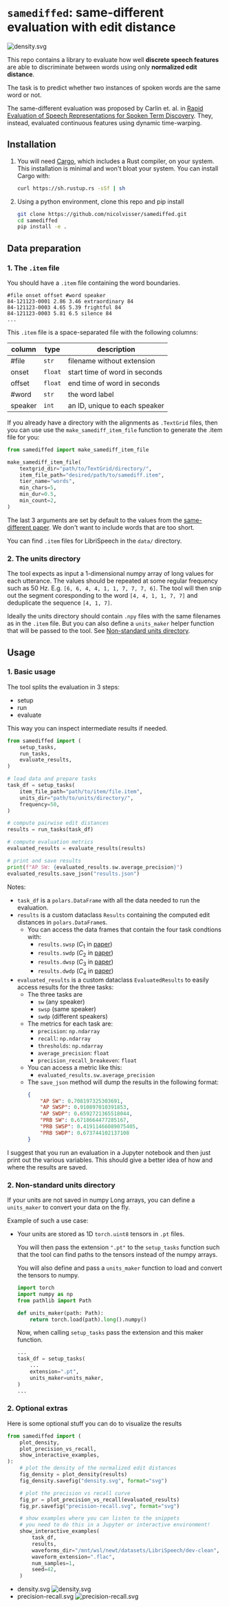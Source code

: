 # `samediffed`: same-different evaluation with edit distance

![density.svg](output/density.svg)

This repo contains a library to evaluate how well **discrete speech features** are able to discriminate between words using only **normalized edit distance**.

The task is to predict whether two instances of spoken words are the same word or not.

The same-different evaluation was proposed by Carlin et. al. in [Rapid Evaluation of Speech Representations for Spoken Term Discovery](https://www.isca-archive.org/interspeech_2011/carlin11_interspeech.pdf). They, instead, evaluated continuous features using dynamic time-warping.

## Installation

1. You will need [Cargo](https://doc.rust-lang.org/cargo/getting-started/installation.html), which includes a Rust compiler, on your system. This installation is minimal and won't bloat your system. You can install Cargo with:

    ```sh
    curl https://sh.rustup.rs -sSf | sh
    ```

2. Using a python environment, clone this repo and pip install

    ```sh
    git clone https://github.com/nicolvisser/samediffed.git
    cd samediffed
    pip install -e .
    ```

## Data preparation

### 1. The `.item` file

You should have a `.item` file containing the word boundaries.

    #file onset offset #word speaker
    84-121123-0001 2.86 3.46 extraordinary 84
    84-121123-0003 4.65 5.39 frightful 84
    84-121123-0003 5.81 6.5 silence 84
    ...

This `.item` file is a space-separated file with the following columns:

|column |type   |description                  |
|-------|-------|-----------------------------|
|#file  |`str`  |filename without extension   |
|onset  |`float`|start time of word in seconds|
|offset |`float`|end time of word in seconds  |
|#word  |`str`  |the word label               |
|speaker|`int`  |an ID, unique to each speaker|

If you already have a directory with the alignments as `.TextGrid` files, then you can use use the `make_samediff_item_file` function to generate the .item file for you:

```py
from samediffed import make_samediff_item_file

make_samediff_item_file(
    textgrid_dir="path/to/TextGrid/directory/",
    item_file_path="desired/path/to/samediff.item",
    tier_name="words",
    min_chars=5,
    min_dur=0.5,
    min_count=2,
)
```

The last 3 arguments are set by default to the values from the [same-different paper](https://www.isca-archive.org/interspeech_2011/carlin11_interspeech.pdf). We don't want to include words that are too short.

You can find `.item` files for LibriSpeech in the `data/` directory.

### 2. The units directory

The tool expects as input a 1-dimensional numpy array of long values for each utterance. The values should be repeated at some regular frequency such as 50 Hz. E.g. `[6, 6, 4, 4, 1, 1, 7, 7, 7, 6]`. The tool will then snip out the segment coresponding to the word `[4, 4, 1, 1, 7, 7]` and deduplicate the sequence `[4, 1, 7]`.

Ideally the units directory should contain `.npy` files with the same filenames as in the `.item` file.
But you can also define a `units_maker` helper function that will be passed to the tool. See [Non-standard units directory](#2-non-standard-units-directory).


## Usage

### 1. Basic usage

The tool splits the evaluation in 3 steps:
- setup
- run
- evaluate

This way you can inspect intermediate results if needed.

```py
from samediffed import (
    setup_tasks,
    run_tasks,
    evaluate_results,
)

# load data and prepare tasks
task_df = setup_tasks(
    item_file_path="path/to/item/file.item",
    units_dir="path/to/units/directory/",
    frequency=50,
)

# compute pairwise edit distances
results = run_tasks(task_df)

# compute evaluation metrics
evaluated_results = evaluate_results(results)

# print and save results
print(f"AP SW: {evaluated_results.sw.average_precision}")
evaluated_results.save_json("results.json")
```

Notes:
- `task_df` is a `polars.DataFrame` with all the data needed to run the evaluation.
- `results` is a custom dataclass `Results` containing the computed edit distances in `polars.DataFrame`s.
    - You can access the data frames that contain the four task condtions with:
        - `results.swsp` ($C_1$ in [paper](https://www.isca-archive.org/interspeech_2011/carlin11_interspeech.pdf))
        - `results.swdp` ($C_2$ in [paper](https://www.isca-archive.org/interspeech_2011/carlin11_interspeech.pdf))
        - `results.dwsp` ($C_3$ in [paper](https://www.isca-archive.org/interspeech_2011/carlin11_interspeech.pdf))
        - `results.dwdp` ($C_4$ in [paper](https://www.isca-archive.org/interspeech_2011/carlin11_interspeech.pdf))
- `evaluated_results` is a custom dataclass `EvaluatedResults` to easily access results for the three tasks:
    - The three tasks are
        - `sw` (any speaker)
        - `swsp` (same speaker)
        - `swdp` (different speakers)
    - The metrics for each task are:
        - `precision`: `np.ndarray`
        - `recall`: `np.ndarray`
        - `thresholds`: `np.ndarray`
        - `average_precision`: `float`
        - `precision_recall_breakeven`: `float`
    - You can access a metric like this:
        - `evaluated_results.sw.average_precision`
    - The `save_json` method will dump the results in the following format:
        ```json
        {
            "AP SW": 0.708197325303691,
            "AP SWSP": 0.910897010391853,
            "AP SWDP": 0.6592721365518044,
            "PRB SW": 0.6718664477285167,
            "PRB SWSP": 0.41911466089075405,
            "PRB SWDP": 0.673744102137108
        }
        ```

I suggest that you run an evaluation in a Jupyter notebook and then just print out the various variables. This should give a better idea of how and where the results are saved.

### 2. Non-standard units directory

If your units are not saved in numpy Long arrays, you can define a `units_maker` to convert your data on the fly.

Example of such a use case:

- Your units are stored as 1D `torch.uint8` tensors in `.pt` files.

    You will then pass the extension `".pt"` to the `setup_tasks` function such that the tool can find paths to the tensors instead of the numpy arrays.
    
    You will also define and pass a `units_maker` function to load and convert the tensors to numpy.

    ```py
    import torch
    import numpy as np
    from pathlib import Path

    def units_maker(path: Path):
        return torch.load(path).long().numpy()
    ```

    Now, when calling `setup_tasks` pass the extension and this maker function.

    ```py
    ...
    task_df = setup_tasks(
        ...
        extension=".pt",
        units_maker=units_maker,
    )
    ...
    ```

### 2. Optional extras

Here is some optional stuff you can do to visualize the results

```py
from samediffed import (
    plot_density,
    plot_precision_vs_recall,
    show_interactive_examples,
):
    # plot the density of the normalized edit distances
    fig_density = plot_density(results)
    fig_density.savefig("density.svg", format="svg")

    # plot the precision vs recall curve
    fig_pr = plot_precision_vs_recall(evaluated_results)
    fig_pr.savefig("precision-recall.svg", format="svg")

    # show examples where you can listen to the snippets
    # you need to do this in a Jupyter or interactive environment!
    show_interactive_examples(
        task_df,
        results,
        waveforms_dir="/mnt/wsl/newt/datasets/LibriSpeech/dev-clean",
        waveform_extension=".flac",
        num_samples=1,
        seed=42,
    )
```

- density.svg
    ![density.svg](output/density.svg)
- precision-recall.svg
    ![precision-recall.svg](output/precision-recall.svg)
